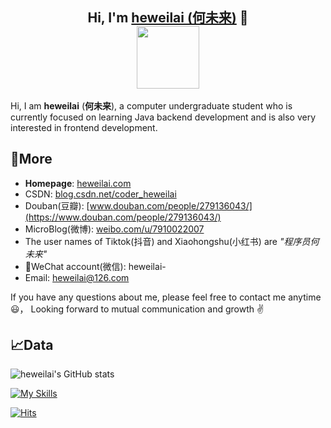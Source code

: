 <h2 align="center">
	Hi, I'm <a href="http://heweilai.com/" target="_blank">heweilai (何未来)</a> 👋<br>
	<a href="http://heweilai.com/" target="_blank"><img src="https://github-production-user-asset-6210df.s3.amazonaws.com/109327586/340127264-79acc5ed-138b-411d-89fb-72dddc127170.jpg?X-Amz-Algorithm=AWS4-HMAC-SHA256&X-Amz-Credential=AKIAVCODYLSA53PQK4ZA%2F20240616%2Fus-east-1%2Fs3%2Faws4_request&X-Amz-Date=20240616T184222Z&X-Amz-Expires=300&X-Amz-Signature=7b9677b7cd24a65cd45e8a96c94ee7a1ed487cd02277825c86195ab788265e66&X-Amz-SignedHeaders=host&actor_id=109327586&key_id=0&repo_id=555744325" height="100px" style="margin-bottom:-1px"></a>
</h2>

Hi, I am **heweilai** (**何未来**), a computer undergraduate student who is currently focused on learning Java backend development and is also very interested in frontend development.

## 🔗More

- **Homepage**: [heweilai.com](http://heweilai.com)
- CSDN: [blog.csdn.net/coder_heweilai](https://blog.csdn.net/coder_heweilai)
- Douban(豆瓣): [www.douban.com/people/279136043/](https://www.douban.com/people/279136043/)
- MicroBlog(微博): [weibo.com/u/7910022007](https://weibo.com/u/7910022007)
- The user names of Tiktok(抖音) and Xiaohongshu(小红书) are _"程序员何未来"_
- 💬WeChat account(微信): heweilai-
- Email: [heweilai@126.com](mailto:heweilai@126.com)

If you have any questions about me, please feel free to contact me anytime 😃， Looking forward to mutual communication and growth ✌️

## 📈Data

![heweilai's GitHub stats](https://github-readme-stats.vercel.app/api?username=he-weilai&show_icons=true&count_private=true&hide_border=true&include_all_commits=true&layout=compact)

[![My Skills](https://skillicons.dev/icons?i=java,c,cpp,python,html,css,git,linux,windows,idea,eclipse,vscode,md&theme=light)](https://skillicons.dev)

[![Hits](https://hits.seeyoufarm.com/api/count/incr/badge.svg?url=https%3A%2F%2Fgithub.com%2Fhe-weilai&count_bg=%23CB2AF1&title_bg=%23323FE1&icon=&icon_color=%23E7E7E7&title=GitHub+Viewers&edge_flat=false)](https://hits.seeyoufarm.com)
